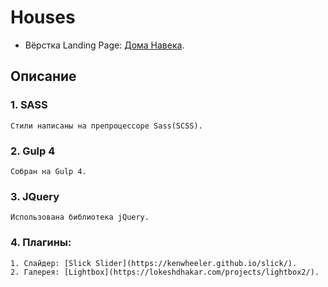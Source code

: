 # Houses
- Вёрстка Landing Page: [Дома Навека](https://dmitriywolf.github.io/works/houses/).

## Описание

### 1. SASS
	Стили написаны на препроцессоре Sass(SCSS).

### 2. Gulp 4
	Собран на Gulp 4.

### 3. JQuery
	Использована библиотека jQuery.

### 4. Плагины:
	
	1. Слайдер: [Slick Slider](https://kenwheeler.github.io/slick/).
	2. Галерея: [Lightbox](https://lokeshdhakar.com/projects/lightbox2/).